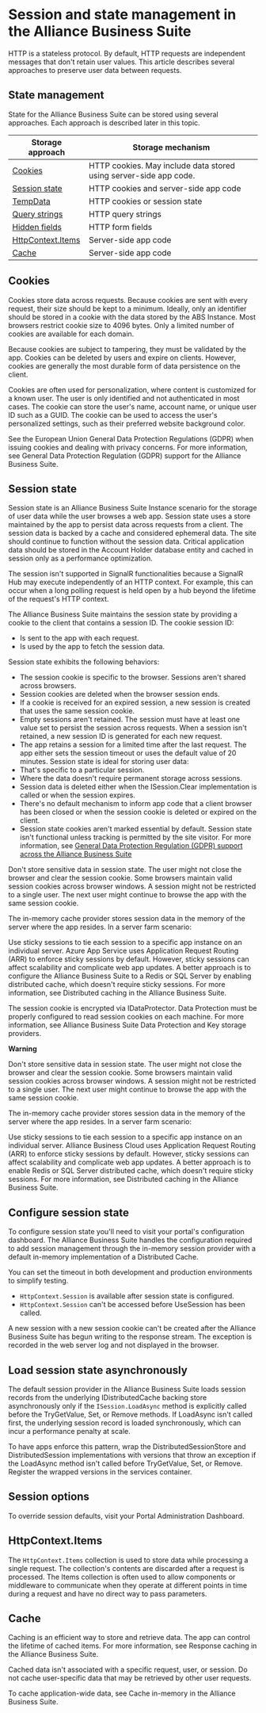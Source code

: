 # Session and state management in the Alliance Business Suite

HTTP is a stateless protocol. By default, HTTP requests are independent messages that don't retain user values. This article describes several approaches to preserve user data between requests.

## State management

State for the Alliance Business Suite can be stored using several approaches. Each approach is described later in this topic.

| Storage approach | Storage mechanism |
| ---------------- | ----------------- |
| [Cookies](#cookies) | HTTP cookies. May include data stored using server-side app code. |
| [Session state](#session-state) | HTTP cookies and server-side app code |
| [TempData](#tempdata) | HTTP cookies or session state |
| [Query strings](#query-strings) | HTTP query strings |
| [Hidden fields](#hidden-fields) | HTTP form fields |
| [HttpContext.Items](#httpcontextitems) | Server-side app code |
| [Cache](#cache) | Server-side app code |


## Cookies
Cookies store data across requests. Because cookies are sent with every request, their size should be kept to a minimum. Ideally, only an identifier should be stored in a cookie with the data stored by the ABS Instance. Most browsers restrict cookie size to 4096 bytes. Only a limited number of cookies are available for each domain.

Because cookies are subject to tampering, they must be validated by the app. Cookies can be deleted by users and expire on clients. However, cookies are generally the most durable form of data persistence on the client.

Cookies are often used for personalization, where content is customized for a known user. The user is only identified and not authenticated in most cases. The cookie can store the user's name, account name, or unique user ID such as a GUID. The cookie can be used to access the user's personalized settings, such as their preferred website background color.

See the European Union General Data Protection Regulations (GDPR) when issuing cookies and dealing with privacy concerns. For more information, see General Data Protection Regulation (GDPR) support for the Alliance Business Suite.

## Session state
Session state is an Alliance Business Suite Instance scenario for the storage of user data while the user browses a web app. Session state uses a store maintained by the app to persist data across requests from a client. The session data is backed by a cache and considered ephemeral data. The site should continue to function without the session data. Critical application data should be stored in the Account Holder database entity and cached in session only as a performance optimization.

The session isn't supported in SignalR functionalities because a SignalR Hub may execute independently of an HTTP context. For example, this can occur when a long polling request is held open by a hub beyond the lifetime of the request's HTTP context.

The Alliance Business Suite maintains the session state by providing a cookie to the client that contains a session ID. The cookie session ID:

- Is sent to the app with each request.
- Is used by the app to fetch the session data.

Session state exhibits the following behaviors:

- The session cookie is specific to the browser. Sessions aren't shared across browsers.
- Session cookies are deleted when the browser session ends.
- If a cookie is received for an expired session, a new session is created that uses the same session cookie.
- Empty sessions aren't retained. The session must have at least one value set to persist the session across requests. When a session isn't retained, a new session ID is generated for each new request.
- The app retains a session for a limited time after the last request. The app either sets the session timeout or uses the default value of 20 minutes. Session state is ideal for storing user data:
- That's specific to a particular session.
- Where the data doesn't require permanent storage across sessions.
- Session data is deleted either when the ISession.Clear implementation is called or when the session expires.
- There's no default mechanism to inform app code that a client browser has been closed or when the session cookie is deleted or expired on the client.
- Session state cookies aren't marked essential by default. Session state isn't functional unless tracking is permitted by the site visitor. For more information, see [General Data Protection Regulation (GDPR) support across the Alliance Business Suite]()

Don't store sensitive data in session state. The user might not close the browser and clear the session cookie. Some browsers maintain valid session cookies across browser windows. A session might not be restricted to a single user. The next user might continue to browse the app with the same session cookie.

The in-memory cache provider stores session data in the memory of the server where the app resides. In a server farm scenario:

Use sticky sessions to tie each session to a specific app instance on an individual server. Azure App Service uses Application Request Routing (ARR) to enforce sticky sessions by default. However, sticky sessions can affect scalability and complicate web app updates. A better approach is to configure the Alliance Business Suite to a Redis or SQL Server by enabling distributed cache, which doesn't require sticky sessions. For more information, see Distributed caching in the Alliance Business Suite.

The session cookie is encrypted via IDataProtector. Data Protection must be properly configured to read session cookies on each machine. For more information, see Alliance Business Suite Data Protection and Key storage providers.

**Warning**

Don't store sensitive data in session state. The user might not close the browser and clear the session cookie. Some browsers maintain valid session cookies across browser windows. A session might not be restricted to a single user. The next user might continue to browse the app with the same session cookie.

The in-memory cache provider stores session data in the memory of the server where the app resides. In a server farm scenario:

Use sticky sessions to tie each session to a specific app instance on an individual server. Alliance Business Cloud uses Application Request Routing (ARR) to enforce sticky sessions by default. However, sticky sessions can affect scalability and complicate web app updates. A better approach is to enable Redis or SQL Server distributed cache, which doesn't require sticky sessions. For more information, see Distributed caching in the Alliance Business Suite.

## Configure session state

To configure session state you'll need to visit your portal's configuration dashboard. The Alliance Business Suite handles the configuration required to add session management through the in-memory session provider with a default in-memory implementation of a Distributed Cache.

You can set the timeout in both development and production environments to simplify testing.

- `HttpContext.Session` is available after session state is configured.
- `HttpContext.Session` can't be accessed before UseSession has been called.

A new session with a new session cookie can't be created after the Alliance Business Suite has begun writing to the response stream. The exception is recorded in the web server log and not displayed in the browser.


## Load session state asynchronously

The default session provider in the Alliance Business Suite loads session records from the underlying IDistributedCache backing store asynchronously only if the `ISession.LoadAsync` method is explicitly called before the TryGetValue, Set, or Remove methods. If LoadAsync isn't called first, the underlying session record is loaded synchronously, which can incur a performance penalty at scale.

To have apps enforce this pattern, wrap the DistributedSessionStore and DistributedSession implementations with versions that throw an exception if the LoadAsync method isn't called before TryGetValue, Set, or Remove. Register the wrapped versions in the services container.

## Session options
To override session defaults, visit your Portal Administration Dashboard.

## HttpContext.Items
The `HttpContext.Items` collection is used to store data while processing a single request. The collection's contents are discarded after a request is processed. The Items collection is often used to allow components or middleware to communicate when they operate at different points in time during a request and have no direct way to pass parameters.

## Cache
Caching is an efficient way to store and retrieve data. The app can control the lifetime of cached items. For more information, see Response caching in the Alliance Business Suite.

Cached data isn't associated with a specific request, user, or session. Do not cache user-specific data that may be retrieved by other user requests.

To cache application-wide data, see Cache in-memory in the Alliance Business Suite.